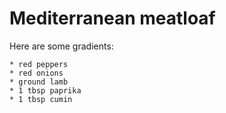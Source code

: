 # Mediterranean meatloaf

Here are some gradients:

    * red peppers
    * red onions
    * ground lamb
    * 1 tbsp paprika
    * 1 tbsp cumin
    
